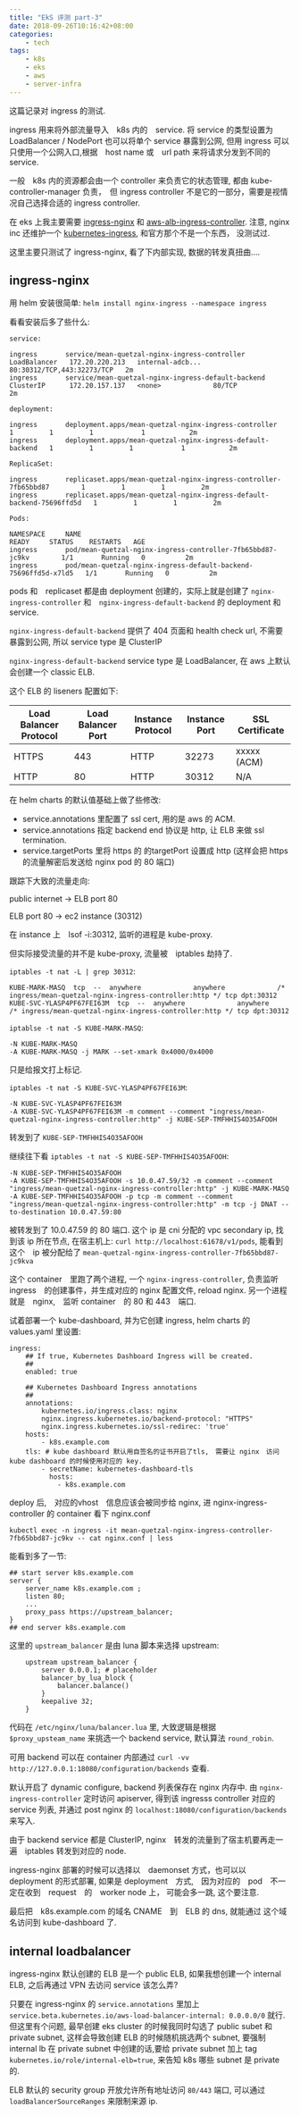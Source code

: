 ```yaml
---
title: "EkS 评测 part-3"
date: 2018-09-26T10:16:42+08:00
categories:
    - tech
tags:
    - k8s
    - eks
    - aws
    - server-infra
---
```


这篇记录对 ingress 的测试.

ingress 用来将外部流量导入　k8s 内的　service. 将 service 的类型设置为 LoadBalancer / NodePort 也可以将单个 service 暴露到公网, 但用 ingress 可以只使用一个公网入口,根据　host name 或　url path 来将请求分发到不同的 service.

一般　k8s 内的资源都会由一个 controller 来负责它的状态管理, 都由 kube-controller-manager 负责，　但 ingress controller 不是它的一部分，需要是视情况自己选择合适的 ingress controller.

在 eks 上我主要需要 [ingress-nginx](https://github.com/kubernetes/ingress-nginx) 和 [aws-alb-ingress-controller](https://github.com/kubernetes-sigs/aws-alb-ingress-controller). 注意, nginx inc 还维护一个 [kubernetes-ingress](https://github.com/nginxinc/kubernetes-ingress), 和官方那个不是一个东西， 没测试过.

这里主要只测试了 ingress-nginx, 看了下内部实现, 数据的转发真扭曲....

## ingress-nginx

用 helm 安装很简单: `helm install nginx-ingress --namespace ingress`

看看安装后多了些什么:

    service:

    ingress       service/mean-quetzal-nginx-ingress-controller        LoadBalancer   172.20.220.213   internal-adcb...   80:30312/TCP,443:32273/TCP   2m
    ingress       service/mean-quetzal-nginx-ingress-default-backend   ClusterIP      172.20.157.137   <none>             80/TCP                       2m

    deployment:

    ingress       deployment.apps/mean-quetzal-nginx-ingress-controller        1         1         1            1           2m
    ingress       deployment.apps/mean-quetzal-nginx-ingress-default-backend   1         1         1            1           2m
    
    ReplicaSet:

    ingress       replicaset.apps/mean-quetzal-nginx-ingress-controller-7fb65bbd87        1         1         1         2m
    ingress       replicaset.apps/mean-quetzal-nginx-ingress-default-backend-75696ffd5d   1         1         1         2m

    Pods:

    NAMESPACE     NAME                                                              READY     STATUS    RESTARTS   AGE
    ingress       pod/mean-quetzal-nginx-ingress-controller-7fb65bbd87-jc9kv        1/1       Running   0          2m
    ingress       pod/mean-quetzal-nginx-ingress-default-backend-75696ffd5d-x7ld5   1/1       Running   0          2m

pods 和　replicaset 都是由 deployment 创建的，实际上就是创建了 `nginx-ingress-controller` 和　`nginx-ingress-default-backend` 的 deployment 和 service.

`nginx-ingress-default-backend` 提供了 404 页面和 health check url, 不需要暴露到公网, 所以 service type 是 ClusterIP

`nginx-ingress-default-backend` service type 是 LoadBalancer, 在 aws 上默认会创建一个 classic ELB.

这个 ELB 的 liseners 配置如下:


| Load Balancer Protocol | Load Balancer Port | Instance Protocol |  Instance Port  | SSL Certificate |
|------------------------|--------------------|-------------------|-----------------|-----------------|
| HTTPS                  | 443                | HTTP              | 32273           | xxxxx (ACM)         |
| HTTP                       | 80                    | HTTP                  | 30312                 | N/A                 |

在 helm charts 的默认值基础上做了些修改:

- service.annotations 里配置了 ssl cert, 用的是 aws 的 ACM.
- service.annotations 指定 backend end 协议是 http, 让 ELB 来做 ssl termination.
- service.targetPorts 里将 https 的 的targetPort 设置成 http (这样会把 https 的流量解密后发送给 nginx pod 的 80 端口)

跟踪下大致的流量走向:

public internet -> ELB port 80

ELB port 80 -> ec2 instance (30312)

在 instance 上　lsof -i:30312, 监听的进程是 kube-proxy.

但实际接受流量的并不是 kube-proxy, 流量被　iptables 劫持了.

`iptables -t nat -L | grep 30312`:

    KUBE-MARK-MASQ  tcp  --  anywhere             anywhere             /* ingress/mean-quetzal-nginx-ingress-controller:http */ tcp dpt:30312
    KUBE-SVC-YLASP4PF67FEI63M  tcp  --  anywhere             anywhere             /* ingress/mean-quetzal-nginx-ingress-controller:http */ tcp dpt:30312

`iptablse -t nat -S KUBE-MARK-MASQ`:

    -N KUBE-MARK-MASQ
    -A KUBE-MARK-MASQ -j MARK --set-xmark 0x4000/0x4000

只是给报文打上标记.

`iptables -t nat -S KUBE-SVC-YLASP4PF67FEI63M`:

    -N KUBE-SVC-YLASP4PF67FEI63M
    -A KUBE-SVC-YLASP4PF67FEI63M -m comment --comment "ingress/mean-quetzal-nginx-ingress-controller:http" -j KUBE-SEP-TMFHHIS4O35AFOOH

转发到了 `KUBE-SEP-TMFHHIS4O35AFOOH`

继续往下看 `iptables -t nat -S KUBE-SEP-TMFHHIS4O35AFOOH`:

    -N KUBE-SEP-TMFHHIS4O35AFOOH
    -A KUBE-SEP-TMFHHIS4O35AFOOH -s 10.0.47.59/32 -m comment --comment "ingress/mean-quetzal-nginx-ingress-controller:http" -j KUBE-MARK-MASQ
    -A KUBE-SEP-TMFHHIS4O35AFOOH -p tcp -m comment --comment "ingress/mean-quetzal-nginx-ingress-controller:http" -m tcp -j DNAT --to-destination 10.0.47.59:80

被转发到了 10.0.47.59 的 80 端口. 这个 ip 是 cni 分配的 vpc secondary ip, 找到该 ip 所在节点, 在宿主机上: `curl http://localhost:61678/v1/pods`, 能看到这个　ip 被分配给了 `mean-quetzal-nginx-ingress-controller-7fb65bbd87-jc9kva`

这个 container　里跑了两个进程, 一个 `nginx-ingress-controller`, 负责监听 ingress　的创建事件，并生成对应的 nginx 配置文件, reload nginx. 另一个进程就是　nginx,　监听 container　的 80 和 443　端口.

试着部署一个 kube-dashboard, 并为它创建 ingress, helm charts 的 values.yaml 里设置:

    ingress:
        ## If true, Kubernetes Dashboard Ingress will be created.
        ##
        enabled: true

        ## Kubernetes Dashboard Ingress annotations
        ##
        annotations:
            kubernetes.io/ingress.class: nginx
            nginx.ingress.kubernetes.io/backend-protocol: "HTTPS"
            nginx.ingress.kubernetes.io/ssl-redirec: 'true'
        hosts:
            - k8s.example.com
        tls: # kube dashboard 默认用自签名的证书开启了tls,　需要让 nginx　访问 kube dashboard 的时候使用对应的 key. 
            - secretName: kubernetes-dashboard-tls
              hosts:
                - k8s.example.com
 
deploy 后,　对应的vhost　信息应该会被同步给 nginx, 进 nginx-ingress-controller 的  container 看下 nginx.conf

`kubectl exec -n ingress -it mean-quetzal-nginx-ingress-controller-7fb65bbd87-jc9kv -- cat nginx.conf | less`

能看到多了一节:

    ## start server k8s.example.com
    server {
        server_name k8s.example.com ;
        listen 80;
        ...
        proxy_pass https://upstream_balancer;
    }
    ## end server k8s.example.com

这里的 `upstream_balancer` 是由 luna 脚本来选择 upstream:

    	upstream upstream_balancer {
            server 0.0.0.1; # placeholder
            balancer_by_lua_block {
                balancer.balance()
            }
            keepalive 32;
        }

代码在 `/etc/nginx/luna/balancer.lua` 里, 大致逻辑是根据 `$proxy_upsteam_name` 来挑选一个 backend service, 默认算法 `round_robin`.

可用 backend 可以在 container 内部通过 `curl -vv http://127.0.0.1:18080/configuration/backends` 查看.

默认开启了 dynamic configure, backend 列表保存在 nginx 内存中. 由 `nginx-ingress-controller` 定时访问 apiserver, 得到该 ingresss controller 对应的 service 列表, 并通过 post nginx 的 `localhost:18080/configuration/backends` 来写入.

由于 backend service 都是 ClusterIP, nginx　转发的流量到了宿主机要再走一遍　iptables 转发到对应的 node.

ingress-nginx 部署的时候可以选择以　daemonset 方式，也可以以 deployment 的形式部署, 如果是 deployment　方式,　因为对应的　pod　不一定在收到　request　的　worker node 上， 可能会多一跳, 这个要注意.

最后把　k8s.example.com 的域名 CNAME　到　ELB 的 dns, 就能通过 这个域名访问到 kube-dashboard 了.

## internal loadbalancer

ingress-nginx 默认创建的 ELB 是一个 public ELB, 如果我想创建一个 internal ELB, 之后再通过 VPN 去访问 service 该怎么弄?

只要在 ingress-nginx 的 `service.annotations` 里加上 ` service.beta.kubernetes.io/aws-load-balancer-internal: 0.0.0.0/0` 就行. 但这里有个问题, 最早创建 eks cluster 的时候我同时勾选了 public subet 和 private subnet, 这样会导致创建 ELB 的时候随机挑选两个 subnet, 要强制 internal lb 在 private subnet 中创建的话,要给 private subnet 加上 tag `kubernetes.io/role/internal-elb=true`, 来告知 k8s 哪些 subnet 是 private 的.

ELB 默认的 security group 开放允许所有地址访问 `80/443` 端口, 可以通过 `loadBalancerSourceRanges` 来限制来源 ip.
